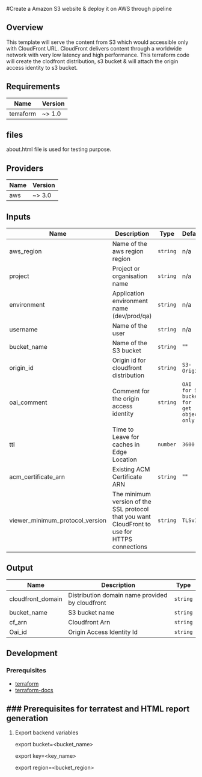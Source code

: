 
#Create a Amazon S3 website & deploy it on AWS through pipeline

## Overview

This template will serve the content from S3 which would accessible only with CloudFront URL. CloudFront delivers content through a worldwide network with very low latency and high performance.
This terraform code will create the clodfront distribution, s3 bucket & will attach the origin access identity to s3 bucket.

## Requirements

| Name      | Version |
| --------- | ------- |
| terraform | ~> 1.0  |

## files
about.html file is used for testing purpose.

## Providers

| Name | Version |
| ---- | ------- |
| aws  | ~> 3.0  |

## Inputs

| Name                       | Description                                                                               | Type     | Default      | Required |
| -------------------------- | ----------------------------------------------------------------------------------------- | -------- | ------------ | :------: |
| aws_region                     | Name of the aws region region                                                                                | `string` | n/a         |   yes    |
| project                    | Project or organisation name                                                           | `string` | n/a  |    yes    |
| environment                | Application environment name (dev/prod/qa)                                                | `string` |  n/a     |   yes    |
| username             | Name of the user                                           | `string` |   n/a        |   yes    |
| bucket_name           | Name of the S3 bucket                                                             | `string` | ""    |   yes    |
| origin_id          | Origin id for cloudfront distribution                                                             | `string` |  `S3-Origin`         |   yes    |
| oai_comment           | Comment for the origin access identity                                                   | `string` | `OAI for S3 bucket for get object only`          |   no    |
| ttl          | Time to Leave for caches in Edge Location                                                | `number` |  `3600`   |   yes  |
| acm_certificate_arn | Existing ACM Certificate ARN | `string` | "" | no |
| viewer_minimum_protocol_version | The minimum version of the SSL protocol that you want CloudFront to use for HTTPS connections | `string` | `TLSv1` | no |





## Output

|   Name             |      Description                  |   Type                       |
| -------------------| --------------------------------- |------------------------------|
| cloudfront_domain  | Distribution domain name provided by cloudfront          | `string` |
| bucket_name        | S3 bucket name                    | `string`             |
| cf_arn             | Cloudfront Arn                    | `string`             |
| Oai_id             | Origin Access Identity Id         | `string`             |


## Development

### Prerequisites

- [terraform](https://learn.hashicorp.com/terraform/getting-started/install#installing-terraform)
- [terraform-docs](https://github.com/segmentio/terraform-docs)


## ###  Prerequisites for terratest and HTML report generation

1. Export backend variables


    export bucket=<bucket_name>

    export key=<key_name>

    export region=<bucket_region>